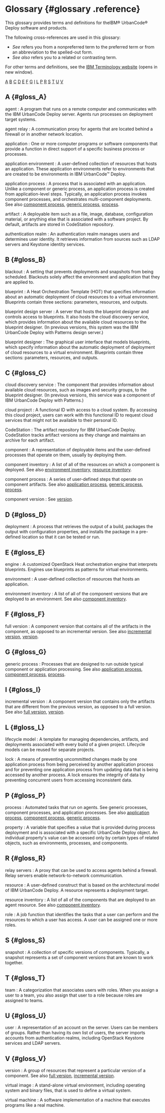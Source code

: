 # Glossary {#glossary .reference}

This glossary provides terms and definitions for theIBM® UrbanCode® Deploy software and products.

The following cross-references are used in this glossary:

-   *See* refers you from a nonpreferred term to the preferred term or from an abbreviation to the spelled-out form.
-   *See also* refers you to a related or contrasting term.

For other terms and definitions, see the [IBM Terminology website](http://www-306.ibm.com/software/globalization/terminology/) \(opens in new window\).

 [A](#) [B](#) [C](#) [D](#) [E](#) [F](#) [G](#) [I](#) [L](#) [P](#) [R](#) [S](#) [T](#) [U](#) [V](#) 

## A {#gloss_A}

 agent
 :   A program that runs on a remote computer and communicates with the IBM UrbanCode Deploy server. Agents run processes on deployment target systems.

  agent relay
 :   A communication proxy for agents that are located behind a firewall or in another network location.

  application
 :   One or more computer programs or software components that provide a function in direct support of a specific business process or processes.

  application environment
 :   A user-defined collection of resources that hosts an application. These application environments refer to environments that are created to be environments in IBM UrbanCode™ Deploy.

  application process
 :   A process that is associated with an application. Unlike a component or generic process, an application process is created from application-level steps. Typically, an application process invokes component processes, and orchestrates multi-component deployments. See also [component process](#x7204618), [generic process](#x7205165), [process](#x2003927).

  artifact
 :   A deployable item such as a file, image, database, configuration material, or anything else that is associated with a software project. By default, artifacts are stored in CodeStation repository.

  authentication realm
 :   An authentication realm manages users and determines user identity. It retrieves information from sources such as LDAP servers and Keystone identity services.

 ## B {#gloss_B}

 blackout
 :   A setting that prevents deployments and snapshots from being scheduled. Blackouts solely affect the environment and application that they are applied to.

  blueprint
 :   A Heat Orchestration Template \(HOT\) that specifies information about an automatic deployment of cloud resources to a virtual environment. Blueprints contain three sections: parameters, resources, and outputs.

  blueprint design server
 :   A server that hosts the blueprint designer and controls access to blueprints. It also hosts the cloud discovery service, which provides information about the available cloud resources to the blueprint designer. \(In previous versions, this system was the IBM UrbanCode Deploy with Patterns design server.\)

  blueprint designer
 :   The graphical user interface that models blueprints, which specify information about the automatic deployment of deployment of cloud resources to a virtual environment. Blueprints contain three sections: parameters, resources, and outputs.

 ## C {#gloss_C}

 cloud discovery service
 :   The component that provides information about available cloud resources, such as images and security groups, to the blueprint designer. \(In previous versions, this service was a component of IBM UrbanCode Deploy with Patterns.\)

  cloud project
 :   A functional ID with access to a cloud system. By accessing this cloud project, users can work with this functional ID to request cloud services that might not be available to their personal ID.

  CodeStation
 :   The artifact repository for IBM UrbanCode Deploy. CodeStation tracks artifact versions as they change and maintains an archive for each artifact.

  component
 :   A representation of deployable items and the user-defined processes that operate on them, usually by deploying them.

  component inventory
 :   A list of all of the resources on which a component is deployed. See also [environment inventory](#x7205077), [resource inventory](#x7205684).

  component process
 :   A series of user-defined steps that operate on component artifacts. See also [application process](#x2000181), [generic process](#x7205165), [process](#x2003927).

  component version
 :   See [version](#x2005676).

 ## D {#gloss_D}

 deployment
 :   A process that retrieves the output of a build, packages the output with configuration properties, and installs the package in a pre-defined location so that it can be tested or run.

 ## E {#gloss_E}

 engine
 :   A customized OpenStack Heat orchestration engine that interprets blueprints. Engines use blueprints as patterns for virtual environments.

  environment
 :   A user-defined collection of resources that hosts an application.

  environment inventory
 :   A list of all of the component versions that are deployed to an environment. See also [component inventory](#x7204610).

 ## F {#gloss_F}

 full version
 :   A component version that contains all of the artifacts in the component, as opposed to an incremental version. See also [incremental version](#x7260280), [version](#x2005676).

 ## G {#gloss_G}

 generic process
 :   Processes that are designed to run outside typical component or application processing. See also [application process](#x2000181), [component process](#x7204618), [process](#x2003927).

 ## I {#gloss_I}

 incremental version
 :   A component version that contains only the artifacts that are different from the previous version, as opposed to a full version. See also [full version](#x7260270), [version](#x2005676).

 ## L {#gloss_L}

 lifecycle model
 :   A template for managing dependencies, artifacts, and deployments associated with every build of a given project. Lifecycle models can be reused for separate projects.

  lock
 :   A means of preventing uncommitted changes made by one application process from being perceived by another application process and for preventing one application process from updating data that is being accessed by another process. A lock ensures the integrity of data by preventing concurrent users from accessing inconsistent data.

 ## P {#gloss_P}

 process
 :   Automated tasks that run on agents. See generic processes, component processes, and application processes. See also [application process](#x2000181), [component process](#x7204618), [generic process](#x7205165).

  property
 :   A variable that specifies a value that is provided during process deployment and is associated with a specific UrbanCode Deploy object. An individual property's value can be accessed only by certain types of related objects, such as environments, processes, and components.

 ## R {#gloss_R}

 relay servers
 :   A proxy that can be used to access agents behind a firewall. Relay servers enable network-to-network communication.

  resource
 :   A user-defined construct that is based on the architectural model of IBM UrbanCode Deploy. A resource represents a deployment target.

  resource inventory
 :   A list of all of the components that are deployed to an agent resource. See also [component inventory](#x7204610).

  role
 :   A job function that identifies the tasks that a user can perform and the resources to which a user has access. A user can be assigned one or more roles.

 ## S {#gloss_S}

 snapshot
 :   A collection of specific versions of components. Typically, a snapshot represents a set of component versions that are known to work together.

 ## T {#gloss_T}

 team
 :   A categorization that associates users with roles. When you assign a user to a team, you also assign that user to a role because roles are assigned to teams.

 ## U {#gloss_U}

 user
 :   A representation of an account on the server. Users can be members of groups. Rather than having its own list of users, the server imports accounts from authentication realms, including OpenStack Keystone services and LDAP servers.

 ## V {#gloss_V}

 version
 :   A group of resources that represent a particular version of a component. See also [full version](#x7260270), [incremental version](#x7260280).

  virtual image
 :   A stand-alone virtual environment, including operating system and binary files, that is used to define a virtual system.

  virtual machine
 :   A software implementation of a machine that executes programs like a real machine.

 